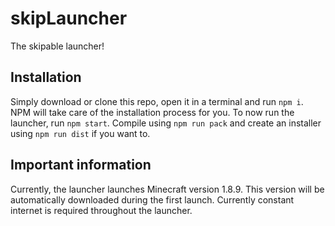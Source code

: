 # skipLauncher
The skipable launcher!

## Installation
Simply download or clone this repo, open it in a terminal and run `npm i`. NPM will take care of the installation process for you. To now run the launcher, run `npm start`. Compile using `npm run pack` and create an installer using `npm run dist` if you want to.

## Important information
Currently, the launcher launches Minecraft version 1.8.9. This version will be automatically downloaded during the first launch. Currently constant internet is required throughout the launcher.